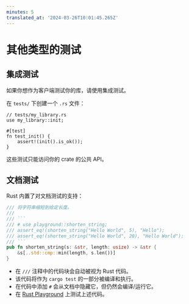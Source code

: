 ```yaml
---
minutes: 5
translated_at: '2024-03-26T10:01:45.265Z'
---
```


# 其他类型的测试

## 集成测试

如果你想作为客户端测试你的库，请使用集成测试。

在 `tests/` 下创建一个 `.rs` 文件：

```rust,ignore
// tests/my_library.rs
use my_library::init;

#[test]
fn test_init() {
    assert!(init().is_ok());
}
```

这些测试只能访问你的 crate 的公共 API。

## 文档测试

Rust 内置了对文档测试的支持：

````rust
/// 将字符串缩短到给定长度。
///
/// ```
/// # use playground::shorten_string;
/// assert_eq!(shorten_string("Hello World", 5), "Hello");
/// assert_eq!(shorten_string("Hello World", 20), "Hello World");
/// ```
pub fn shorten_string(s: &str, length: usize) -> &str {
    &s[..std::cmp::min(length, s.len())]
}
````

- 在 `///` 注释中的代码块会自动被视为 Rust 代码。
- 该代码将作为 `cargo test` 的一部分被编译和执行。
- 在代码中添加 `#` 会从文档中隐藏它，但仍然会编译/运行它。
- 在 [Rust Playground](https://play.rust-lang.org/?version=stable&mode=debug&edition=2021&gist=3ce2ad13ea1302f6572cb15cd96becf0) 上测试上述代码。
